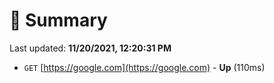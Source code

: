 # 📖 Summary
Last updated: **11/20/2021, 12:20:31 PM**

- `GET` [https://google.com](https://google.com) - **Up** (110ms)
